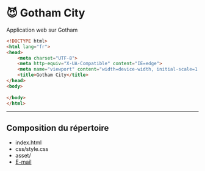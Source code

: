 # &#128520; Gotham City
Application web sur Gotham

```html
<!DOCTYPE html>
<html lang="fr">
<head>
    <meta charset="UTF-8">
    <meta http-equiv="X-UA-Compatible" content="IE=edge">
    <meta name="viewport" content="width=device-width, initial-scale=1.0">
    <title>Gotham City</title>
</head>
<body>
    
</body>
</html>
```
---
## Composition du répertoire 
* index.html
* css/style.css
* asset/
* [E-mail](mailto:guefrisofiane@gmail.com)
